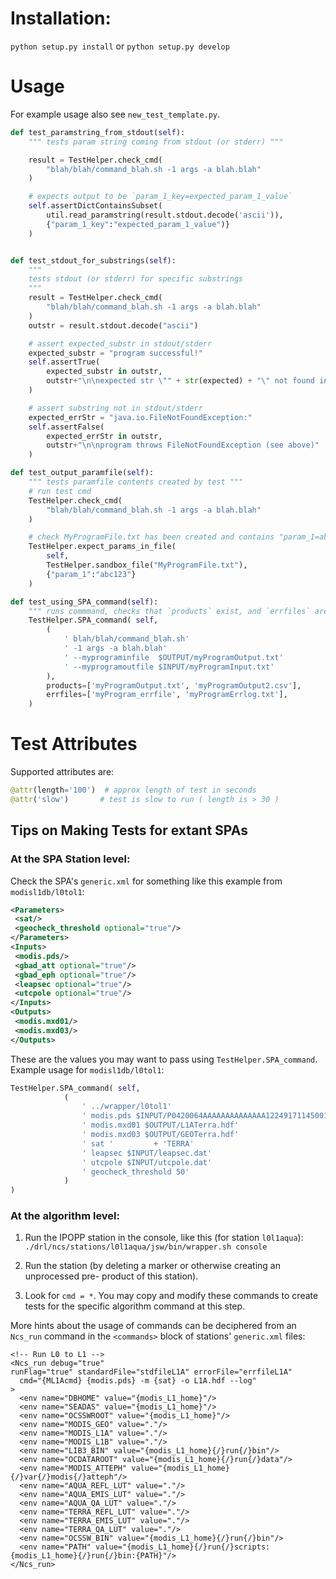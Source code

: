 # Installation:

`python setup.py install`
or
`python setup.py develop`

# Usage
For example usage also see `new_test_template.py`.

```python
def test_paramstring_from_stdout(self):
    """ tests param string coming from stdout (or stderr) """

    result = TestHelper.check_cmd(
        "blah/blah/command_blah.sh -1 args -a blah.blah"
    )

    # expects output to be `param_1_key=expected_param_1_value`
    self.assertDictContainsSubset(
        util.read_paramstring(result.stdout.decode('ascii')),
        {"param_1_key":"expected_param_1_value")}
    )


def test_stdout_for_substrings(self):
    """
    tests stdout (or stderr) for specific substrings
    """
    result = TestHelper.check_cmd(
        "blah/blah/command_blah.sh -1 args -a blah.blah"
    )
    outstr = result.stdout.decode("ascii")

    # assert expected_substr in stdout/stderr
    expected_substr = "program successful!"
    self.assertTrue(
        expected_substr in outstr,
        outstr+"\n\nexpected str \"" + str(expected) + "\" not found in stdout (above)."
    )

    # assert substring not in stdout/stderr
    expected_errStr = "java.io.FileNotFoundException:"
    self.assertFalse(
        expected_errStr in outstr,
        outstr+"\n\nprogram throws FileNotFoundException (see above)"
    )

def test_output_paramfile(self):
    """ tests paramfile contents created by test """
    # run test cmd
    TestHelper.check_cmd(
        "blah/blah/command_blah.sh -1 args -a blah.blah"
    )

    # check MyProgramFile.txt has been created and contains "param_1=abc123"
    TestHelper.expect_params_in_file(
        self,
        TestHelper.sandbox_file("MyProgramFile.txt"),
        {"param_1":"abc123"}
    )

def test_using_SPA_command(self):
    """ runs commmand, checks that `products` exist, and `errfiles` are empty """
    TestHelper.SPA_command( self,
        (
            ' blah/blah/command_blah.sh'
            ' -1 args -a blah.blah'
            ' --myprograminfile  $OUTPUT/myProgramOutput.txt'
            ' --myprogramoutfile $INPUT/myProgramInput.txt'
        ),
        products=['myProgramOutput.txt', 'myProgramOutput2.csv'],
        errfiles=['myProgram_errfile', 'myProgramErrlog.txt'],
    )
```

# Test Attributes
Supported attributes are:

```python
@attr(length='100')  # approx length of test in seconds
@attr('slow')       # test is slow to run ( length is > 30 )
```


## Tips on Making Tests for extant SPAs

### At the SPA Station level:
Check the SPA's `generic.xml` for something like this example from `modisl1db/l0tol1`:

```xml
<Parameters>
 <sat/>
 <geocheck_threshold optional="true"/>
</Parameters>
<Inputs>
 <modis.pds/>
 <gbad_att optional="true"/>
 <gbad_eph optional="true"/>
 <leapsec optional="true"/>
 <utcpole optional="true"/>
</Inputs>
<Outputs>
 <modis.mxd01/>
 <modis.mxd03/>
</Outputs>
```

These are the values you may want to pass using `TestHelper.SPA_command`.
Example usage for `modisl1db/l0tol1`:

```python
TestHelper.SPA_command( self,
            (
                ' ../wrapper/l0tol1'
                ' modis.pds $INPUT/P0420064AAAAAAAAAAAAAA12249171145001.PDS'
                ' modis.mxd01 $OUTPUT/L1ATerra.hdf'
                ' modis.mxd03 $OUTPUT/GEOTerra.hdf'
                ' sat '         + 'TERRA'
                ' leapsec $INPUT/leapsec.dat'
                ' utcpole $INPUT/utcpole.dat'
                ' geocheck_threshold 50'
            )
)
```

### At the algorithm level:
1. Run the IPOPP station in the console, like this (for station `l0l1aqua`):
`./drl/ncs/stations/l0l1aqua/jsw/bin/wrapper.sh console`

2. Run the station (by deleting a marker or otherwise creating an unprocessed pre-
  product of this station).

3. Look for `cmd = *`. You may copy and modify these commands to create tests
  for the specific algorithm command at this step.

More hints about the usage of commands can be deciphered from an `Ncs_run` command in the
`<commands>` block of stations' `generic.xml` files:

```
<!-- Run L0 to L1 -->
<Ncs_run debug="true"
runFlag="true" standardFile="stdfileL1A" errorFile="errfileL1A"
  cmd="{ML1Acmd} {modis.pds} -m {sat} -o L1A.hdf --log"
>
  <env name="DBHOME" value="{modis_L1_home}"/>
  <env name="SEADAS" value="{modis_L1_home}"/>
  <env name="OCSSWROOT" value="{modis_L1_home}"/>
  <env name="MODIS_GEO" value="."/>
  <env name="MODIS_L1A" value="."/>
  <env name="MODIS_L1B" value="."/>
  <env name="LIB3_BIN" value="{modis_L1_home}{/}run{/}bin"/>
  <env name="OCDATAROOT" value="{modis_L1_home}{/}run{/}data"/>
  <env name="MODIS_ATTEPH" value="{modis_L1_home}{/}var{/}modis{/}atteph"/>
  <env name="AQUA_REFL_LUT" value="."/>
  <env name="AQUA_EMIS_LUT" value="."/>
  <env name="AQUA_QA_LUT" value="."/>
  <env name="TERRA_REFL_LUT" value="."/>
  <env name="TERRA_EMIS_LUT" value="."/>
  <env name="TERRA_QA_LUT" value="."/>
  <env name="OCSSW_BIN" value="{modis_L1_home}{/}run{/}bin"/>
  <env name="PATH" value="{modis_L1_home}{/}run{/}scripts:{modis_L1_home}{/}run{/}bin:{PATH}"/>
</Ncs_run>
```
